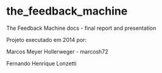 # the_feedback_machine
The Feedback Machine docs - final report and presentation

Projeto executado em 2014 por:

Marcos Meyer Hollerweger - marcosh72


Fernando Henrique Lonzetti
